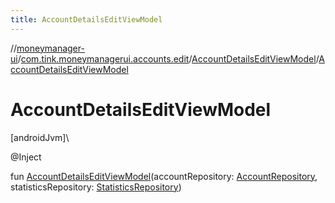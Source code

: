 ```yaml
---
title: AccountDetailsEditViewModel
---
```

//[moneymanager-ui](../../../index.html)/[com.tink.moneymanagerui.accounts.edit](../index.html)/[AccountDetailsEditViewModel](index.html)/[AccountDetailsEditViewModel](-account-details-edit-view-model.html)



# AccountDetailsEditViewModel



[androidJvm]\




@Inject



fun [AccountDetailsEditViewModel](-account-details-edit-view-model.html)(accountRepository: [AccountRepository](../../se.tink.android.repository.account/-account-repository/index.html), statisticsRepository: [StatisticsRepository](../../com.tink.moneymanagerui.repository/-statistics-repository/index.html))





